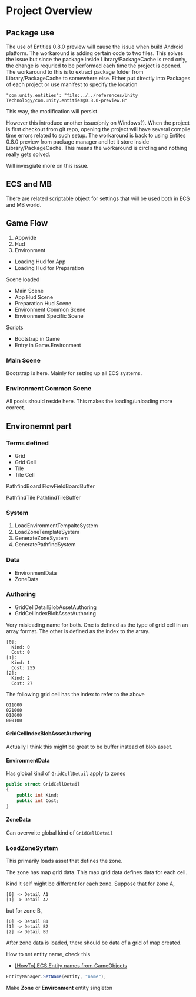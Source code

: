 # Project Overview

## Package use

The use of Entities 0.8.0 preview will cause the issue when build Android platform. The workaround is adding certain code to two files. This solves the issue but since the package inside Library/PackageCache is read only, the change is requried to be performed each time the project is opened. The workaround to this is to extract package folder from Library/PackageCache to somewhere else. Either put directly into Packages of each project or use manifest to specify the location

```
"com.unity.entities": "file:../../references/Unity Technology/com.unity.entities@0.8.0-preview.8"
```

This way, the modification will persist.

However this introduce another issue(only on Windows?). When the project is first checkout from git repo, opening the project will have several compile time errors related to such setup. The workaround is back to using Entites 0.8.0 preview from package manager and let it store inside Library/PackageCache. This means the workaround is circling and nothing really gets solved.

Will invesgiate more on this issue.

## ECS and MB

There are related scriptable object for settings that will be used both in ECS and MB world.

## Game Flow

1. Appwide
2. Hud
3. Environment

- Loading Hud for App
- Loading Hud for Preparation

Scene loaded

- Main Scene
- App Hud Scene
- Preparation Hud Scene
- Environment Common Scene
- Environment Specific Scene

Scripts

- Bootstrap in Game
- Entry in Game.Environment

### Main Scene

Bootstrap is here. Mainly for setting up all ECS systems.

### Environment Common Scene

All pools should reside here. This makes the loading/unloading more correct.

## Environemnt part

### Terms defined

- Grid
- Grid Cell
- Tile
- Tile Cell


PathfindBoard
FlowFieldBoardBuffer

PathfindTile
PathfindTileBuffer

### System

1. LoadEnvironmentTempalteSystem
2. LoadZoneTemplateSystem
3. GenerateZoneSystem
4. GeneratePathfindSystem

### Data

- EnvironmentData
- ZoneData

### Authoring

- GridCellDetailBlobAssetAuthoring
- GridCellIndexBlobAssetAuthoring

Very misleading name for both. One is defined as the type of grid cell in an array format. The other is defined as the index to the array.

```
[0]:
  Kind: 0
  Cost: 0
[1]:
  Kind: 1
  Cost: 255
[2]:
  Kind: 2
  Cost: 27
```

The following grid cell has the index to refer to the above

```
011000
021000
010000
000100
```

#### GridCellIndexBlobAssetAuthoring

Actually I think this might be great to be buffer instead of blob asset.

#### EnvironmentData

Has global kind of ```GridCellDetail``` apply to zones

```cs
public struct GridCellDetail
{
    public int Kind;
    public int Cost;
}
```

#### ZoneData

Can overwrite global kind of ```GridCellDetail```

### LoadZoneSystem

This primarily loads asset that defines the zone.

The zone has map grid data. This map grid data defines data for each cell.


Kind it self might be different for each zone. Suppose that for zone A,

```
[0] -> Detail A1
[1] -> Detail A2
```

but for zone B,

```
[0] -> Detail B1
[1] -> Detail B2
[2] -> Detail B3
```

After zone data is loaded, there should be data of a grid of map created.

How to set entity name, check this

- [[HowTo] ECS Entity names from GameObjects](https://forum.unity.com/threads/howto-ecs-entity-names-from-gameobjects.797739/)

```cs
EntityManager.SetName(entity, "name");
```

Make **Zone** or **Environment** entity singleton
